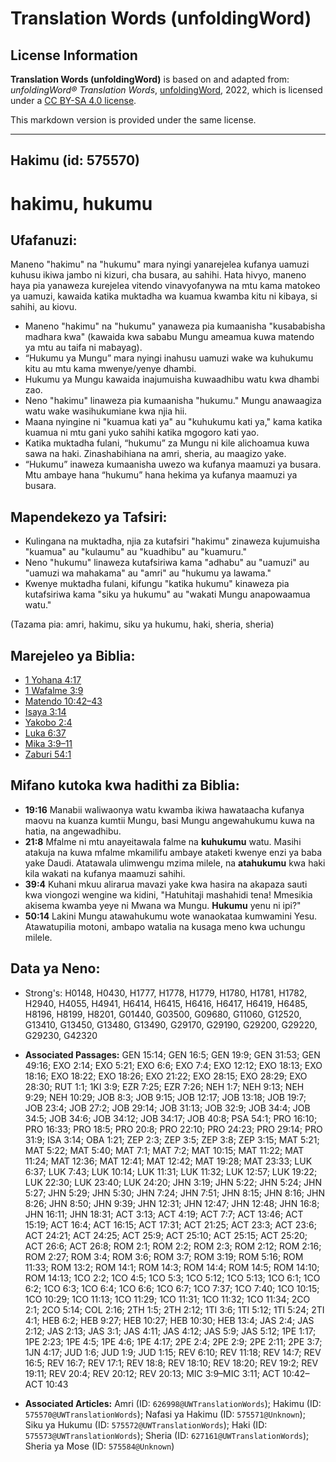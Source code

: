# Translation Words (unfoldingWord)

## License Information

**Translation Words (unfoldingWord)** is based on and adapted from: _unfoldingWord® Translation Words_, [unfoldingWord](https://unfoldingword.org/utw), 2022, which is licensed under a [CC BY-SA 4.0 license](https://creativecommons.org/licenses/by-sa/4.0/legalcode.en).

This markdown version is provided under the same license.



--------------------------------

## Hakimu (id: 575570)

hakimu, hukumu
==============

Ufafanuzi:
----------

Maneno "hakimu" na "hukumu" mara nyingi yanarejelea kufanya uamuzi kuhusu ikiwa jambo ni kizuri, cha busara, au sahihi. Hata hivyo, maneno haya pia yanaweza kurejelea vitendo vinavyofanywa na mtu kama matokeo ya uamuzi, kawaida katika muktadha wa kuamua kwamba kitu ni kibaya, si sahihi, au kiovu.

* Maneno "hakimu" na "hukumu" yanaweza pia kumaanisha "kusababisha madhara kwa" (kawaida kwa sababu Mungu ameamua kuwa matendo ya mtu au taifa ni mabayag).
* “Hukumu ya Mungu” mara nyingi inahusu uamuzi wake wa kuhukumu kitu au mtu kama mwenye/yenye dhambi.
* Hukumu ya Mungu kawaida inajumuisha kuwaadhibu watu kwa dhambi zao.
* Neno "hakimu" linaweza pia kumaanisha "hukumu." Mungu anawaagiza watu wake wasihukumiane kwa njia hii.
* Maana nyingine ni "kuamua kati ya" au "kuhukumu kati ya," kama katika kuamua ni mtu gani yuko sahihi katika mgogoro kati yao.
* Katika muktadha fulani, “hukumu” za Mungu ni kile alichoamua kuwa sawa na haki. Zinashabihiana na amri, sheria, au maagizo yake.
* “Hukumu” inaweza kumaanisha uwezo wa kufanya maamuzi ya busara. Mtu ambaye hana “hukumu” hana hekima ya kufanya maamuzi ya busara.

Mapendekezo ya Tafsiri:
-----------------------

* Kulingana na muktadha, njia za kutafsiri "hakimu" zinaweza kujumuisha "kuamua" au "kulaumu" au "kuadhibu" au "kuamuru."
* Neno "hukumu" linaweza kutafsiriwa kama "adhabu" au "uamuzi" au "uamuzi wa mahakama" au "amri" au "hukumu ya lawama."
* Kwenye muktadha fulani, kifungu "katika hukumu" kinaweza pia kutafsiriwa kama "siku ya hukumu" au "wakati Mungu anapowaamua watu."

(Tazama pia: amri, hakimu, siku ya hukumu, haki, sheria, sheria)

Marejeleo ya Biblia:
--------------------

* [1 Yohana 4:17](https://ref.ly/1John4:17)
* [1 Wafalme 3:9](https://ref.ly/1Kgs3:9)
* [Matendo 10:42–43](https://ref.ly/Acts10:42-Acts10:43)
* [Isaya 3:14](https://ref.ly/Isa3:14)
* [Yakobo 2:4](https://ref.ly/Jas2:4)
* [Luka 6:37](https://ref.ly/Luke6:37)
* [Mika 3:9–11](https://ref.ly/Mic3:9-Mic3:11)
* [Zaburi 54:1](https://ref.ly/Ps54:1)

Mifano kutoka kwa hadithi za Biblia:
------------------------------------

* **19:16** Manabii waliwaonya watu kwamba ikiwa hawataacha kufanya maovu na kuanza kumtii Mungu, basi Mungu angewahukumu kuwa na hatia, na angewadhibu.
* **21:8** Mfalme ni mtu anayeitawala falme na **kuhukumu** watu. Masihi atakuja na kuwa mfalme mkamilifu ambaye ataketi kwenye enzi ya baba yake Daudi. Atatawala ulimwengu mzima milele, na **atahukumu** kwa haki kila wakati na kufanya maamuzi sahihi.
* **39:4** Kuhani mkuu alirarua mavazi yake kwa hasira na akapaza sauti kwa viongozi wengine wa kidini, "Hatuhitaji mashahidi tena! Mmesikia akisema kwamba yeye ni Mwana wa Mungu. **Hukumu** yenu ni ipi?"
* **50:14** Lakini Mungu atawahukumu wote wanaokataa kumwamini Yesu. Atawatupilia motoni, ambapo watalia na kusaga meno kwa uchungu milele.

Data ya Neno:
-------------

* Strong's: H0148, H0430, H1777, H1778, H1779, H1780, H1781, H1782, H2940, H4055, H4941, H6414, H6415, H6416, H6417, H6419, H6485, H8196, H8199, H8201, G01440, G03500, G09680, G11060, G12520, G13410, G13450, G13480, G13490, G29170, G29190, G29200, G29220, G29230, G42320

* **Associated Passages:** GEN 15:14; GEN 16:5; GEN 19:9; GEN 31:53; GEN 49:16; EXO 2:14; EXO 5:21; EXO 6:6; EXO 7:4; EXO 12:12; EXO 18:13; EXO 18:16; EXO 18:22; EXO 18:26; EXO 21:22; EXO 28:15; EXO 28:29; EXO 28:30; RUT 1:1; 1KI 3:9; EZR 7:25; EZR 7:26; NEH 1:7; NEH 9:13; NEH 9:29; NEH 10:29; JOB 8:3; JOB 9:15; JOB 12:17; JOB 13:18; JOB 19:7; JOB 23:4; JOB 27:2; JOB 29:14; JOB 31:13; JOB 32:9; JOB 34:4; JOB 34:5; JOB 34:6; JOB 34:12; JOB 34:17; JOB 40:8; PSA 54:1; PRO 16:10; PRO 16:33; PRO 18:5; PRO 20:8; PRO 22:10; PRO 24:23; PRO 29:14; PRO 31:9; ISA 3:14; OBA 1:21; ZEP 2:3; ZEP 3:5; ZEP 3:8; ZEP 3:15; MAT 5:21; MAT 5:22; MAT 5:40; MAT 7:1; MAT 7:2; MAT 10:15; MAT 11:22; MAT 11:24; MAT 12:36; MAT 12:41; MAT 12:42; MAT 19:28; MAT 23:33; LUK 6:37; LUK 7:43; LUK 10:14; LUK 11:31; LUK 11:32; LUK 12:57; LUK 19:22; LUK 22:30; LUK 23:40; LUK 24:20; JHN 3:19; JHN 5:22; JHN 5:24; JHN 5:27; JHN 5:29; JHN 5:30; JHN 7:24; JHN 7:51; JHN 8:15; JHN 8:16; JHN 8:26; JHN 8:50; JHN 9:39; JHN 12:31; JHN 12:47; JHN 12:48; JHN 16:8; JHN 16:11; JHN 18:31; ACT 3:13; ACT 4:19; ACT 7:7; ACT 13:46; ACT 15:19; ACT 16:4; ACT 16:15; ACT 17:31; ACT 21:25; ACT 23:3; ACT 23:6; ACT 24:21; ACT 24:25; ACT 25:9; ACT 25:10; ACT 25:15; ACT 25:20; ACT 26:6; ACT 26:8; ROM 2:1; ROM 2:2; ROM 2:3; ROM 2:12; ROM 2:16; ROM 2:27; ROM 3:4; ROM 3:6; ROM 3:7; ROM 3:19; ROM 5:16; ROM 11:33; ROM 13:2; ROM 14:1; ROM 14:3; ROM 14:4; ROM 14:5; ROM 14:10; ROM 14:13; 1CO 2:2; 1CO 4:5; 1CO 5:3; 1CO 5:12; 1CO 5:13; 1CO 6:1; 1CO 6:2; 1CO 6:3; 1CO 6:4; 1CO 6:6; 1CO 6:7; 1CO 7:37; 1CO 7:40; 1CO 10:15; 1CO 10:29; 1CO 11:13; 1CO 11:29; 1CO 11:31; 1CO 11:32; 1CO 11:34; 2CO 2:1; 2CO 5:14; COL 2:16; 2TH 1:5; 2TH 2:12; 1TI 3:6; 1TI 5:12; 1TI 5:24; 2TI 4:1; HEB 6:2; HEB 9:27; HEB 10:27; HEB 10:30; HEB 13:4; JAS 2:4; JAS 2:12; JAS 2:13; JAS 3:1; JAS 4:11; JAS 4:12; JAS 5:9; JAS 5:12; 1PE 1:17; 1PE 2:23; 1PE 4:5; 1PE 4:6; 1PE 4:17; 2PE 2:4; 2PE 2:9; 2PE 2:11; 2PE 3:7; 1JN 4:17; JUD 1:6; JUD 1:9; JUD 1:15; REV 6:10; REV 11:18; REV 14:7; REV 16:5; REV 16:7; REV 17:1; REV 18:8; REV 18:10; REV 18:20; REV 19:2; REV 19:11; REV 20:4; REV 20:12; REV 20:13; MIC 3:9–MIC 3:11; ACT 10:42–ACT 10:43
* **Associated Articles:** Amri (ID: `626998@UWTranslationWords`); Hakimu (ID: `575570@UWTranslationWords`); Nafasi ya Hakimu (ID: `575571@Unknown`); Siku ya Hukumu (ID: `575572@UWTranslationWords`); Haki (ID: `575573@UWTranslationWords`); Sheria (ID: `627161@UWTranslationWords`); Sheria ya Mose (ID: `575584@Unknown`)

